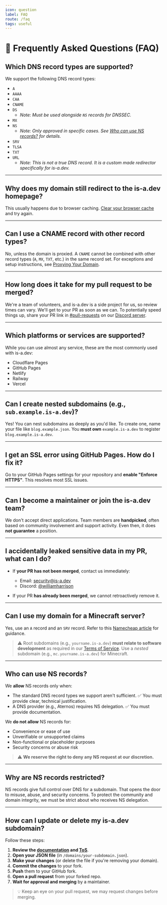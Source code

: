 ```yaml
---
icon: question
label: FAQ
route: /faq
tags: useful
---
```


# 📘 Frequently Asked Questions (FAQ)

## Which DNS record types are supported?

We support the following DNS record types:

* `A`
* `AAAA`
* `CAA`
* `CNAME`
* `DS`
  * *Note: Must be used alongside `NS` records for DNSSEC.*
* `MX`
* `NS`
  * *Note: Only approved in specific cases. See [Who can use NS records?](#who-can-use-ns-records) for details.*
* `SRV`
* `TLSA`
* `TXT`
* `URL`
  * *Note: This is not a true DNS record. It is a custom made redirector specifically for is-a.dev.*

---

## Why does my domain still redirect to the is-a.dev homepage?

This usually happens due to browser caching. [Clear your browser cache](https://support.google.com/accounts/answer/32050) and try again.

---

## Can I use a CNAME record with other record types?

No, unless the domain is proxied. A `CNAME` cannot be combined with other record types (`A`, `MX`, `TXT`, etc.) in the same record set. For exceptions and setup instructions, see [Proxying Your Domain](https://docs.is-a.dev/domain-structure/#proxied-optional).

---

## How long does it take for my pull request to be merged?

We're a team of volunteers, and is-a.dev is a side project for us, so review times can vary. We'll get to your PR as soon as we can. To potentially speed things up, share your PR link in [#pull-requests](https://discord.com/channels/830872854677422150/1130858271620726784) on our [Discord server](https://discord.gg/is-a-dev-830872854677422150).

---

## Which platforms or services are supported?

While you can use almost any service, these are the most commonly used with is-a.dev:

* Cloudflare Pages
* GitHub Pages
* Netlify
* Railway
* Vercel

---

## Can I create nested subdomains (e.g., `sub.example.is-a.dev`)?

Yes! You can nest subdomains as deeply as you'd like. To create one, name your file like `blog.example.json`. You **must own** `example.is-a.dev` to register `blog.example.is-a.dev`.

---

## I get an SSL error using GitHub Pages. How do I fix it?

Go to your GitHub Pages settings for your repository and **enable "Enforce HTTPS"**. This resolves most SSL issues.

---

## Can I become a maintainer or join the is-a.dev team?

We don't accept direct applications. Team members are **handpicked**, often based on community involvement and support activity. Even then, it does **not guarantee** a position.

---

## I accidentally leaked sensitive data in my PR, what can I do?

* If **your PR has not been merged**, contact us immediately:

  * Email: [security@is-a.dev](mailto:security@is-a.dev)
  * Discord: [@williamharrison](https://discord.com/users/853158265466257448)

* If your PR **has already been merged**, we cannot retroactively remove it.

---

## Can I use my domain for a Minecraft server?

Yes, use an `A` record and an `SRV` record.
Refer to this [Namecheap article](https://www.namecheap.com/support/knowledgebase/article.aspx/9765/2208/how-can-i-link-my-domain-name-to-a-minecraft-server) for guidance.

> ⚠️ Root subdomains (e.g., `yourname.is-a.dev`) **must relate to software development** as required in our [Terms of Service](https://is-a.dev/terms).
> Use a *nested* subdomain (e.g., `mc.yourname.is-a.dev`) for Minecraft.

---

## Who can use NS records?

We **allow** NS records only when:

* The standard DNS record types we support aren't sufficient.
  ✅ You must provide clear, technical justification.
* A DNS provider (e.g., Aternos) requires NS delegation.
  ✅ You must provide documentation.

We **do not allow** NS records for:

* Convenience or ease of use
* Unverifiable or unsupported claims
* Non-functional or placeholder purposes
* Security concerns or abuse risk

> ⚠️ **We reserve the right to deny any NS request at our discretion.**

---

## Why are NS records restricted?

NS records give full control over DNS for a subdomain. That opens the door to misuse, abuse, and security concerns. To protect the community and domain integrity, we must be strict about who receives NS delegation.

---

## How can I update or delete my is-a.dev subdomain?

Follow these steps:

1. **Review the [documentation](https://docs.is-a.dev) and [ToS](https://is-a.dev/terms)**.
2. **Open your JSON file** (in `/domains/your-subdomain.json`).
3. **Make your changes** (or delete the file if you're removing your domain).
4. **Commit the changes** to your fork.
5. **Push** them to your GitHub fork.
6. **Open a pull request** from your forked repo.
7. **Wait for approval and merging** by a maintainer.

> 💡 Keep an eye on your pull request, we may request changes before merging.
